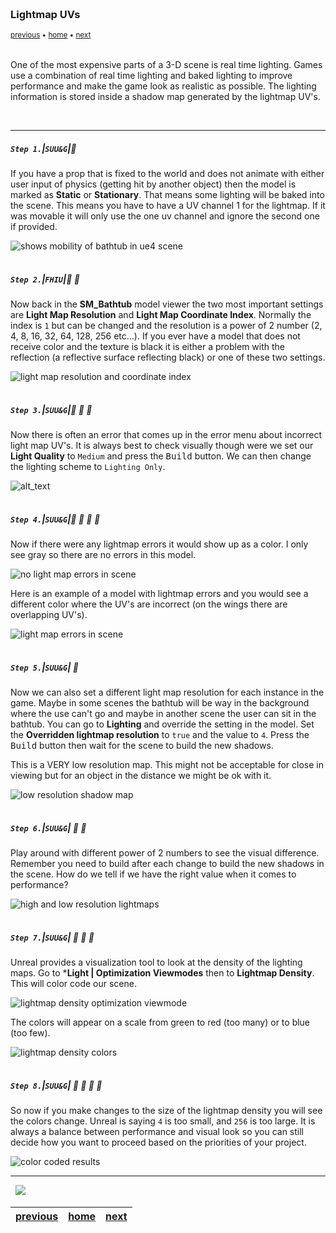 <img src="https://via.placeholder.com/1000x4/45D7CA/45D7CA" alt="drawing" height="4px"/>

### Lightmap UVs

<sub>[previous](../model-maya/README.md#user-content-setting-up-model-in-maya) • [home](../README.md#user-content-ue4-static-meshes) • [next](../)</sub>

<img src="https://via.placeholder.com/1000x4/45D7CA/45D7CA" alt="drawing" height="4px"/>

One of the most expensive parts of a 3-D scene is real time lighting.  Games use a combination of real time lighting and baked lighting to improve performance and make the game look as realistic as possible.  The lighting information is stored inside a shadow map generated by the lightmap UV's.

<br>

---


##### `Step 1.`\|`SUU&G`|:small_blue_diamond:

If you have a prop that is fixed to the world and does not animate with either user input of physics (getting hit by another object) then the model is marked as **Static** or **Stationary**. That means some lighting will be baked into the scene. This means you have to have a UV channel 1 for the lightmap.  If it was movable it will only use the one uv channel and ignore the second one if provided.

![shows mobility of bathtub in ue4 scene](images/NeedsLightMapUV.jpg)

<img src="https://via.placeholder.com/500x2/45D7CA/45D7CA" alt="drawing" height="2px" alt = ""/>

##### `Step 2.`\|`FHIU`|:small_blue_diamond: :small_blue_diamond: 

Now back in the **SM_Bathtub** model viewer the two most important settings are **Light Map Resolution** and **Light Map Coordinate Index**.  Normally the index is `1` but can be changed and the resolution is a power of 2 number (2, 4, 8, 16, 32, 64, 128, 256 etc...). If you ever have a model that does not receive color and the texture is black it is either a problem with the reflection (a reflective surface reflecting black) or one of these two settings.

![light map resolution and coordinate index](images/UVChannelResolution.jpg)

<img src="https://via.placeholder.com/500x2/45D7CA/45D7CA" alt="drawing" height="2px" alt = ""/>

##### `Step 3.`\|`SUU&G`|:small_blue_diamond: :small_blue_diamond: :small_blue_diamond:

Now there is often an error that comes up in the error menu about incorrect light map UV's.  It is always best to check visually though were we set our **Light Quality** to `Medium` and press the <kbd>Build</kbd> button.  We can then change the lighting scheme to `Lighting Only`.

![alt_text](images/CheckForLightingErrors.jpg)

<img src="https://via.placeholder.com/500x2/45D7CA/45D7CA" alt="drawing" height="2px" alt = ""/>

##### `Step 4.`\|`SUU&G`|:small_blue_diamond: :small_blue_diamond: :small_blue_diamond: :small_blue_diamond:

Now if there were any lightmap errors it would show up as a color.  I only see gray so there are no errors in this model.

![no light map errors in scene](images/NoLightMapErrors.jpg)

Here is an example of a model with lightmap errors and you would see a different color where the UV's are incorrect (on the wings there are overlapping UV's).

![light map errors in scene](images/LightMapErrors.png)

<img src="https://via.placeholder.com/500x2/45D7CA/45D7CA" alt="drawing" height="2px" alt = ""/>

##### `Step 5.`\|`SUU&G`| :small_orange_diamond:

Now we can also set a different light map resolution for each instance in the game.  Maybe in some scenes the bathtub will be way in the background where the use can't go and maybe in another scene the user can sit in the bathtub. You can go to **Lighting** and override the setting in the model.  Set the **Overridden lightmap resolution** to `true` and the value to `4`.  Press the <kbd>Build</kbd> button then wait for the scene to build the new shadows.

This is a VERY low resolution map.  This might not be acceptable for close in viewing but for an object in the distance we might be ok with it.  

![low resolution shadow map](images/LowShadowMap.jpg)

<img src="https://via.placeholder.com/500x2/45D7CA/45D7CA" alt="drawing" height="2px" alt = ""/>

##### `Step 6.`\|`SUU&G`| :small_orange_diamond: :small_blue_diamond:

Play around with different power of 2 numbers to see the visual difference.  Remember you need to build after each change to build the new shadows in the scene.  How do we tell if we have the right value when it comes to performance?

![high and low resolution lightmaps](images/DifferentResolutions.jpg)

<img src="https://via.placeholder.com/500x2/45D7CA/45D7CA" alt="drawing" height="2px" alt = ""/>

##### `Step 7.`\|`SUU&G`| :small_orange_diamond: :small_blue_diamond: :small_blue_diamond:

Unreal provides a visualization tool to look at the density of the lighting maps.  Go to ***Light | Optimization Viewmodes** then to **Lightmap Density**.  This will color code our scene.

![lightmap density optimization viewmode](images/LightmapDensity.jpg)

The colors will appear on a scale from green to red (too many) or to blue (too few).

![lightmap density colors](images/LightmapDensityColors.png)

<img src="https://via.placeholder.com/500x2/45D7CA/45D7CA" alt="drawing" height="2px" alt = ""/>

##### `Step 8.`\|`SUU&G`| :small_orange_diamond: :small_blue_diamond: :small_blue_diamond: :small_blue_diamond:

So now if you make changes to the size of the lightmap density you will see the colors change.  Unreal is saying `4` is too small, and `256` is too large. It is always a balance between performance and visual look so you can still decide how you want to proceed based on the priorities of your project.

![color coded results](images/ColorCodedResults.jpg)

___


<img src="https://via.placeholder.com/1000x4/dba81a/dba81a" alt="drawing" height="4px" alt = ""/>

<img src="https://via.placeholder.com/1000x100/45D7CA/000000/?text=Next Up - Bathtub Material">

<img src="https://via.placeholder.com/1000x4/dba81a/dba81a" alt="drawing" height="4px" alt = ""/>

| [previous](../model-maya/README.md#user-content-setting-up-model-in-maya)| [home](../README.md#user-content-ue4-static-meshes) | [next](../)|
|---|---|---|
